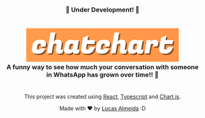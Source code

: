 <h3 align="center">🚧 Under Development! 🚧</h3>

#

<h3 align="center"> 
  <img width=400px alt="Ecoleta" src="src/assets/logo.png">
  <br/>
  A funny way to see how much your conversation with someone in WhatsApp has grown over time!! 💬
</h3>

#

<p align="center">This project was created using <a href="https://reactjs.org/">React</a>, <a href="https://www.typescriptlang.org/">Typescript</a> and <a href="https://www.chartjs.org/">Chart.js</a>.</p>



<p align="center"> Made with ❤ by <a href="https://www.linkedin.com/in/lucasalme1da">Lucas Almeida</a> :D  </p>
